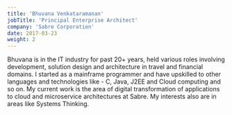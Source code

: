 ```yaml
---
title: 'Bhuvana Venkataramanan'
jobTitle: 'Principal Enterprise Architect'
company: 'Sabre Corporation'
date: 2017-03-23
weight: 2
---
```

Bhuvana is in the IT industry for past 20+ years, held various roles involving development, solution design and architecture in travel and financial domains. I started as a mainframe programmer and have upskilled to other languages and technologies like - C, Java, J2EE and Cloud computing and so on. My current work is the area of digital transformation of applications to cloud and microservice architectures at Sabre. My interests also are in areas like Systems Thinking.
